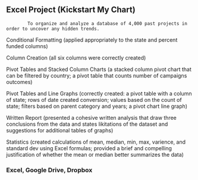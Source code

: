 ## Excel Project (Kickstart My Chart)

            To organize and analyze a database of 4,000 past projects in order to uncover any hidden trends.

Conditional Formatting (applied appropriately to the state and percent funded columns)

Column Creation (all six columns were correctly created)

Pivot Tables and Stacked Column Charts (a stacked column pivot chart that can be filtered by country; a pivot table that counts number of campaigns outcomes)

Pivot Tables and Line Graphs (correctly created: a pivot table with a column of state; rows of date created conversion; values based on the count of state; filters based on parent category and years; a pivot chart line graph)

Written Report (presented a cohesive written analysis that draw three conclusions from the data and states likitations of the dataset and suggestions for additional tables of graphs)

Statistics (created calculations of mean, median, min, max, varience, and standard dev using Excel formulas; provided a brief and compelling justification of whether the mean or median better summarizes the data)

### Excel, Google Drive, Dropbox 
